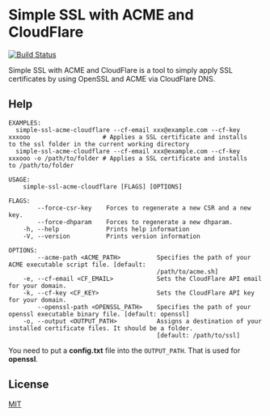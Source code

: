 Simple SSL with ACME and CloudFlare
====================

[![Build Status](https://travis-ci.org/magiclen/simple-ssl-acme-cloudflare.svg?branch=master)](https://travis-ci.org/magiclen/simple-ssl-acme-cloudflare)

Simple SSL with ACME and CloudFlare is a tool to simply apply SSL certificates by using OpenSSL and ACME via CloudFlare DNS.

## Help

```
EXAMPLES:
  simple-ssl-acme-cloudflare --cf-email xxx@example.com --cf-key xxxooo                    # Applies a SSL certificate and installs
to the ssl folder in the current working directory
  simple-ssl-acme-cloudflare --cf-email xxx@example.com --cf-key xxxooo -o /path/to/folder # Applies a SSL certificate and installs
to /path/to/folder

USAGE:
    simple-ssl-acme-cloudflare [FLAGS] [OPTIONS]

FLAGS:
        --force-csr-key    Forces to regenerate a new CSR and a new key.
        --force-dhparam    Forces to regenerate a new dhparam.
    -h, --help             Prints help information
    -V, --version          Prints version information

OPTIONS:
        --acme-path <ACME_PATH>          Specifies the path of your ACME executable script file. [default:
                                         /path/to/acme.sh]
    -e, --cf-email <CF_EMAIL>            Sets the CloudFlare API email for your domain.
    -k, --cf-key <CF_KEY>                Sets the CloudFlare API key for your domain.
        --openssl-path <OPENSSL_PATH>    Specifies the path of your openssl executable binary file. [default: openssl]
    -o, --output <OUTPUT_PATH>           Assigns a destination of your installed certificate files. It should be a folder.
                                         [default: /path/to/ssl]
```

You need to put a **config.txt** file into the `OUTPUT_PATH`. That is used for **openssl**.

## License

[MIT](LICENSE)